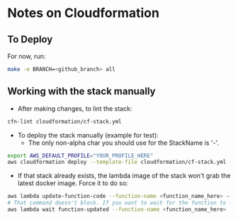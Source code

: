 # Notes on Cloudformation

## To Deploy

For now, run:

```bash
make -e BRANCH=<github_branch> all
```

## Working with the stack manually

- After making changes, to lint the stack:

```bash
cfn-lint cloudformation/cf-stack.yml
```

- To deploy the stack manually (example for test):
  - The only non-alpha char you should use for the StackName is '-'.

```bash
export AWS_DEFAULT_PROFILE="YOUR_PROFILE_HERE"
aws cloudformation deploy --template-file cloudformation/cf-stack.yml --capabilities CAPABILITY_IAM --stack-name SearchAPI-test --parameter-overrides LambdaDockerRegistry="public.ecr.aws/asf-discovery" GitHubBranch=test
```

- If that stack already exists, the lambda image of the stack won't grab the latest docker image. Force it to do so:

```bash
aws lambda update-function-code --function-name <function_name_here> --image-uri <same_as_LambdaDockerImage_above>
# That command doesn't block. If you want to wait for the function to finish updating to continue:
aws lambda wait function-updated --function-name <function_name_here>
```


